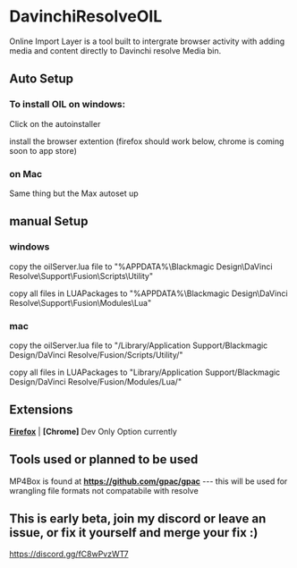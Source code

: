 # DavinchiResolveOIL
Online Import Layer is a tool built to intergrate browser activity with adding media and content directly to Davinchi resolve Media bin.

## Auto Setup

### To install OIL on windows:
Click on the autoinstaller 

install the browser extention (firefox should work below, chrome is coming soon to app store)

### on Mac
Same thing but the Max autoset up


## manual Setup
### windows
copy the oilServer.lua file to "%APPDATA%\Blackmagic Design\DaVinci Resolve\Support\Fusion\Scripts\Utility\"

copy all files in LUAPackages to "%APPDATA%\Blackmagic Design\DaVinci Resolve\Support\Fusion\Modules\Lua\"

### mac
copy the oilServer.lua file to "/Library/Application Support/Blackmagic Design/DaVinci Resolve/Fusion/Scripts/Utility/"

copy all files in LUAPackages to "Library/Application Support/Blackmagic Design/DaVinci Resolve/Fusion/Modules/Lua/"


## Extensions

**[Firefox](https://addons.mozilla.org/en-US/firefox/addon/davinchi-oil/)** | **[Chrome]** Dev Only Option currently



## Tools used or planned to be used
MP4Box is found at **https://github.com/gpac/gpac**  --- this will be used for wrangling file formats not compatabile with resolve

## This is early beta, join my discord or leave an issue, or fix it yourself and merge your fix :)
https://discord.gg/fC8wPvzWT7
